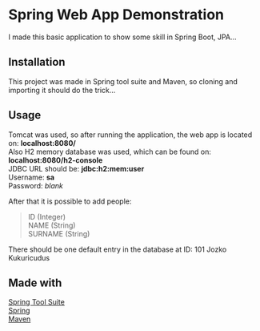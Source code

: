 # Spring Web App Demonstration

I made this basic application to show some skill in Spring Boot, JPA...

## Installation

This project was made in Spring tool suite and Maven, so cloning and importing it should do the trick...


## Usage

Tomcat was used, so after running the application, the web app is located on: **localhost:8080/**  
Also H2 memory database was used, which can be found on: **localhost:8080/h2-console**  
JDBC URL should be: **jdbc:h2:mem:user**  
Username: **sa**  
Password: *blank*

After that it is possible to add people:  
> ID (Integer)  
> NAME (String)  
> SURNAME (String)  
  
There should be one default entry in the database at ID: 101 Jozko Kukuricudus

## Made with
[Spring Tool Suite](https://spring.io/tools)  
[Spring](https://spring.io/)  
[Maven](https://maven.apache.org/)
